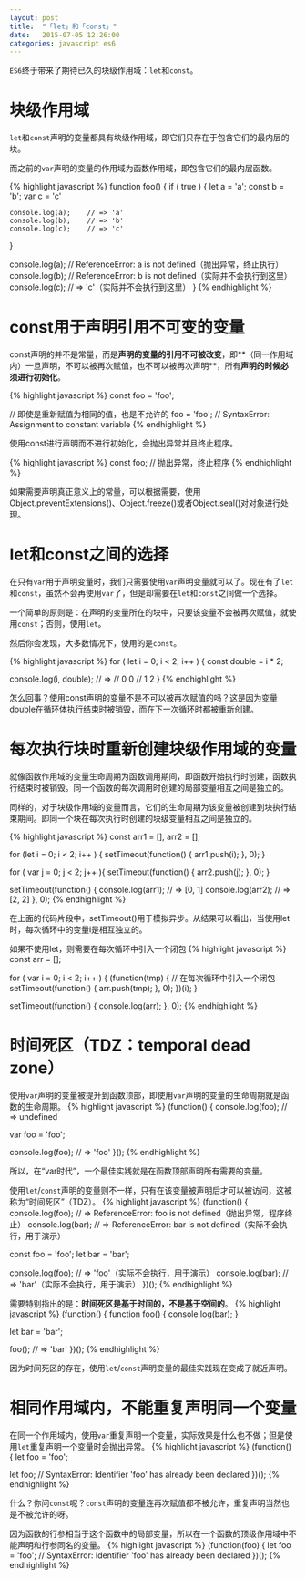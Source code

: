 ```yaml
---
layout: post
title:  "「let」和「const」"
date:   2015-07-05 12:26:00
categories: javascript es6
---
```


`ES6`终于带来了期待已久的块级作用域：`let`和`const`。

# 块级作用域
`let`和`const`声明的变量都具有块级作用域，即它们只存在于包含它们的最内层的块。

而之前的`var`声明的变量的作用域为函数作用域，即包含它们的最内层函数。

{% highlight javascript %}
function foo() {
  if ( true ) {
    let a = 'a';
    const b = 'b';
    var c = 'c'

    console.log(a);    // => 'a'
    console.log(b);    // => 'b'
    console.log(c);    // => 'c'
  }

  console.log(a);    // ReferenceError: a is not defined（抛出异常，终止执行）
  console.log(b);    // ReferenceError: b is not defined（实际并不会执行到这里）
  console.log(c);    // => 'c'（实际并不会执行到这里）
}
{% endhighlight %}

# const用于声明引用不可变的变量
const声明的并不是常量，而是**声明的变量的引用不可被改变**，即**（同一作用域内）一旦声明，不可以被再次赋值，也不可以被再次声明**，所有**声明的时候必须进行初始化**。

{% highlight javascript %}
const foo = 'foo';

// 即使是重新赋值为相同的值，也是不允许的
foo = 'foo';    // SyntaxError: Assignment to constant variable
{% endhighlight %}

使用const进行声明而不进行初始化，会抛出异常并且终止程序。

{% highlight javascript %}
const foo;    // 抛出异常，终止程序
{% endhighlight %}

如果需要声明真正意义上的常量，可以根据需要，使用Object.preventExtensions()、Object.freeze()或者Object.seal()对对象进行处理。

# let和const之间的选择
在只有`var`用于声明变量时，我们只需要使用`var`声明变量就可以了。现在有了`let`和`const`，虽然不会再使用`var`了，但是却需要在`let`和`const`之间做一个选择。

一个简单的原则是：在声明的变量所在的块中，只要该变量不会被再次赋值，就使用`const`；否则，使用`let`。

然后你会发现，大多数情况下，使用的是`const`。

{% highlight javascript %}
for ( let i = 0; i < 2; i++ ) {
  const double = i * 2;

  console.log(i, double);
  // =>
  // 0 0
  // 1 2
}
{% endhighlight %}

怎么回事？使用const声明的变量不是不可以被再次赋值的吗？这是因为变量double在循环体执行结束时被销毁，而在下一次循环时都被重新创建。

# 每次执行块时重新创建块级作用域的变量
就像函数作用域的变量生命周期为函数调用期间，即函数开始执行时创建，函数执行结束时被销毁。同一个函数的每次调用时创建的局部变量相互之间是独立的。

同样的，对于块级作用域的变量而言，它们的生命周期为该变量被创建到块执行结束期间。即同一个块在每次执行时创建的块级变量相互之间是独立的。

{% highlight javascript %}
const arr1 = [],
      arr2 = [];

for (let i = 0; i < 2; i++ ) {
  setTimeout(function() {
    arr1.push(i);
  }, 0);
}

for ( var j = 0; j < 2; j++ ){
  setTimeout(function() {
    arr2.push(j);
  }, 0);
}

setTimeout(function() {
  console.log(arr1);    // => [0, 1]
  console.log(arr2);    // => [2, 2]
}, 0);
{% endhighlight %}

在上面的代码片段中，setTimeout()用于模拟异步。从结果可以看出，当使用let时，每次循环中的变量i是相互独立的。

如果不使用let，则需要在每次循环中引入一个闭包
{% highlight javascript %}
const arr = [];

for ( var i = 0; i < 2; i++ ) {
  (function(tmp) {    // 在每次循环中引入一个闭包
    setTimeout(function() {
      arr.push(tmp);
    }, 0);
  })(i);
}

setTimeout(function() {
  console.log(arr);
}, 0);
{% endhighlight %}

# 时间死区（TDZ：temporal dead zone）
使用`var`声明的变量被提升到函数顶部，即使用`var`声明的变量的生命周期就是函数的生命周期。
{% highlight javascript %}
(function() {
  console.log(foo);    // => undefined

  var foo = 'foo';

  console.log(foo);    // => 'foo'
}();
{% endhighlight %}

所以，在“var时代”，一个最佳实践就是在函数顶部声明所有需要的变量。

使用`let`/`const`声明的变量则不一样，只有在该变量被声明后才可以被访问，这被称为“时间死区”（TDZ）。
{% highlight javascript %}
(function() {
  console.log(foo);    // => ReferenceError: foo is not defined（抛出异常，程序终止）
  console.log(bar);    // => ReferenceError: bar is not defined（实际不会执行，用于演示）

  const foo = 'foo';
  let bar = 'bar';

  console.log(foo);    // => 'foo'（实际不会执行，用于演示）
  console.log(bar);    // => 'bar'（实际不会执行，用于演示）
})();
{% endhighlight %}

需要特别指出的是：**时间死区是基于时间的，不是基于空间的**。
{% highlight javascript %}
(function() {
  function foo() {
    console.log(bar);
  }

  let bar = 'bar';

  foo();    // => 'bar'
})();
{% endhighlight %}

因为时间死区的存在，使用`let`/`const`声明变量的最佳实践现在变成了就近声明。

# 相同作用域内，不能重复声明同一个变量
在同一个作用域内，使用`var`重复声明一个变量，实际效果是什么也不做；但是使用`let`重复声明一个变量时会抛出异常。
{% highlight javascript %}
(function() {
  let foo = 'foo';

  let foo;    // SyntaxError: Identifier 'foo' has already been declared
})();
{% endhighlight %}

什么？你问`const`呢？`const`声明的变量连再次赋值都不被允许，重复声明当然也是不被允许的呀。

因为函数的行参相当于这个函数中的局部变量，所以在一个函数的顶级作用域中不能声明和行参同名的变量。
{% highlight javascript %}
(function(foo) {
  let foo = 'foo';    // SyntaxError: Identifier 'foo' has already been declared
})();
{% endhighlight %}
